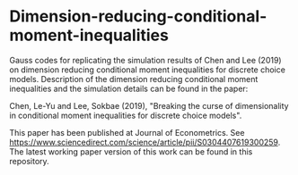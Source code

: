 # Dimension-reducing-conditional-moment-inequalities
Gauss codes for replicating the simulation results of Chen and Lee (2019) on dimension reducing conditional moment inequalities for discrete choice models. 
Description of the dimension reducing conditional moment inequalities and the simulation details can be found in the paper:

Chen, Le-Yu and Lee, Sokbae (2019), "Breaking the curse of dimensionality in conditional moment inequalities for discrete choice models".

This paper has been published at Journal of Econometrics. See https://www.sciencedirect.com/science/article/pii/S0304407619300259.  The latest working paper version of this work can be found in this repository.
